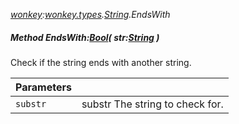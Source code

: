 _[wonkey](../../modules/wonkey/wonkey-module.md):[wonkey.types](../../modules/wonkey/wonkey-types.md).[String](../../modules/wonkey/wonkey-types-string.md).EndsWith_
##### Method EndsWith:[Bool](../../modules/wonkey/wonkey-types-bool.md)( str:[String](../../modules/wonkey/wonkey-types-string.md) )
Check if the string ends with another string.

| Parameters |    |
|:-----------|:---|
| `substr` | substr The string to check for. |
